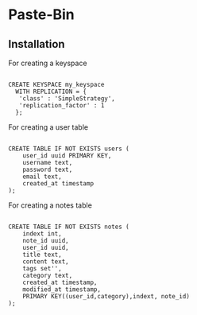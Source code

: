 # Paste-Bin

## Installation
For creating a keyspace

<code>
CREATE KEYSPACE my_keyspace
  WITH REPLICATION = { 
   'class' : 'SimpleStrategy', 
   'replication_factor' : 1 
  };
</code>

For creating a user table

<code>
CREATE TABLE IF NOT EXISTS users (
    user_id uuid PRIMARY KEY,
    username text,
    password text,
    email text,
    created_at timestamp
);
</code>

For creating a notes table

<code>
CREATE TABLE IF NOT EXISTS notes (
    indext int,
    note_id uuid,
    user_id uuid,
    title text,
    content text,
    tags set'<text>',
    category text,
    created_at timestamp,
    modified_at timestamp,
    PRIMARY KEY((user_id,category),indext, note_id)
);

</code>
